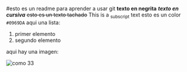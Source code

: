 #esto es un readme para aprender a usar git
**texto en negrita**
***texto en cursiva***
~~esto es un texto tachado~~
	This is a <sub>subscript</sub> text
 esto es un color `#0969DA`
 aqui una lista:
 1. primer elemento
 2. segundo elemento

 aqui hay una imagen:
 
![como 33](https://github.com/cristianregueiromartinez69/ReadmeConMarkdown/assets/145323617/e499aeb5-5c7c-425d-965b-6353551ebf95)


